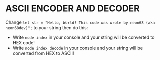 # ASCII ENCODER AND DECODER
Change `let str = "Hello, World! This code was wrote by neon68 (aka neon68dev)";` to your string then do this:
- Write `node index` in your console and your string will be converted to HEX code!
- Write `node index decode` in your console and your string will be converted from HEX to ASCII!
